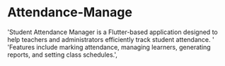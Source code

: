 # Attendance-Manage
'Student Attendance Manager is a Flutter-based application designed to help teachers and administrators efficiently track student attendance. '           'Features include marking attendance, managing learners, generating reports, and setting class schedules.',
